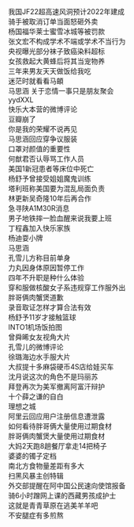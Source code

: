我国JF22超高速风洞预计2022年建成  
骑手被取消订单当面怒砸外卖  
杨国福华莱士蜜雪冰城等被罚款  
张文宏不构成学术不端或学术不当行为  
央视曝光部分袜子致癌染料超标  
女孩救起大黄蜂后将其当宠物养  
三年来男友天天做饭给我吃  
迷茫时就看看马頔  
马思涵 关于恋情一事只是朋友聚会  
yydXXL  
快乐大本营的微博评论  
豆瓣崩了  
你是我的荣耀不说再见  
马思涵回应穿争议服装  
口罩对颜值的重要性  
何猷君否认辱骂工作人员  
美国1新冠患者等床位中死亡  
杨舒予曾接受姐姐魔鬼训练  
塔利班称美国要为混乱局面负责  
林更新吴奇隆10年后再合作  
急寻陕A1M30R消息  
男子地铁摔一脸血醒来说我要上班  
丁程鑫加入快乐家族  
杨迪耍小牌  
马思涵  
孔雪儿方称目前单身  
力丸因身体原因暂停工作  
四年不升职是种什么体验  
穿和服做核酸女子系违规穿工作服外出  
胖哥俩肉蟹煲道歉  
录音取证怎样才算合法有效  
杨舒予11岁才接触篮球  
INTO1机场饭拍图  
曾舜晞女友视角大片  
孔雪儿的微博评论  
徐璐海边水手服大片  
大叔提十多麻袋硬币4S店给娃买车  
沈月说这次的角色不是玛丽苏  
拜登再次为美军撤离阿富汗辩护  
十个薛之谦的自白  
理想之城  
阿里云回应用户注册信息遭泄露  
如何看待胖哥俩大量使用过期食材  
胖哥俩肉蟹煲大量使用过期食材  
大妈2天跑8趟餐厅拿走14把椅子  
婆婆的镯子定档  
南北方食物量差距有多大  
扫黑风暴主创特辑  
外交部提醒在阿中国公民速向使馆报备  
骑6小时蹭网上课的西藏男孩成护士  
这就是青青草原在逃美羊羊吧  
不安腿症有多煎熬  
